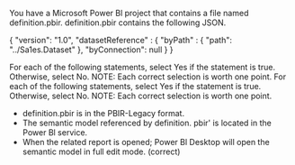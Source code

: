 You have a Microsoft Power Bl project that contains a file named definition.pbir. definition.pbir contains the following JSON.

{
    "version": "1.0",
    "datasetReference" : {
        "byPath" : {
            "path": "../Sa1es.Dataset"
        },
        "byConnection": null
    }
}

For each of the following statements, select Yes if the statement is true. Otherwise, select No.
NOTE: Each correct selection is worth one point.
For each of the following statements, select Yes if the statement is true. Otherwise, select No.
NOTE: Each correct selection is worth one point.

- definition.pbir is in the PBIR-Legacy format.
- The semantic model referenced by definition. pbir' is located in the Power Bl service.
- When the related report is opened; Power Bl Desktop will open the semantic model in full edit mode. (correct)
